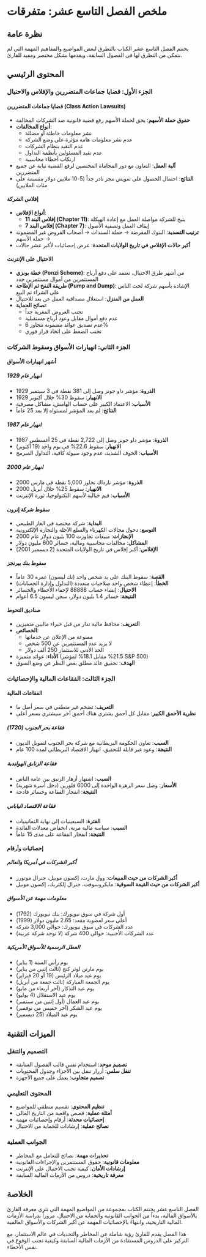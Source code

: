 # ملخص الفصل التاسع عشر: متفرقات

## نظرة عامة

يختتم الفصل التاسع عشر الكتاب بالتطرق لبعض المواضيع والمفاهيم المهمة التي لم نتمكن من التطرق لها في الفصول السابقة، ويقدمها بشكل مختصر ومفيد للقارئ.

## المحتوى الرئيسي

### الجزء الأول: قضايا جماعات المتضررين والإفلاس والاحتيال

#### قضايا جماعات المتضررين (Class Action Lawsuits)

-   **حقوق حملة الأسهم**: يحق لحملة الأسهم رفع قضية قانونية ضد الشركات المخالفة
-   **أنواع المخالفات**:
    -   نشر معلومات خاطئة أو مضللة
    -   عدم نشر معلومات هامة مؤثرة على وضع الشركة
    -   عدم التقيد بنظام الشركات
    -   عدم تقيد المسئولين بأنظمة التداول
    -   ارتكاب أخطاء محاسبية
-   **آلية العمل**: التعاون مع دور المحاماة المختصين لرفع القضية نيابة عن جميع المتضررين
-   **النتائج**: احتمال الحصول على تعويض مجز نادر جداً (5-10 ملايين دولار مقسمة على مئات الملايين)

#### إفلاس الشركة

-   **أنواع الإفلاس**:
    -   **إفلاس البند 11 (Chapter 11)**: يتيح للشركة مواصلة العمل مع إعادة الهيكلة
    -   **إفلاس البند 7 (Chapter 7)**: إيقاف العمل وتصفية الأصول
-   **ترتيب التسديد**: البنوك المقرضة → حملة السندات → أصحاب القروض غير المضمونة → حملة الأسهم
-   **أكبر حالات الإفلاس في تاريخ الولايات المتحدة**: عرض إحصائيات لأكبر عشر حالات

#### الاحتيال على الإنترنت

-   **خطة بونزي (Ponzi Scheme)**: من أشهر طرق الاحتيال، تعتمد على دفع أرباح المستثمرين من أموال مستثمرين جدد
-   **طريقة النفخ ثم الإطاحة (Pump and Dump)**: الإشادة بأسهم شركة لحث الناس على الشراء ثم البيع
-   **العمل من المنزل**: استغلال مصداقية العمل عن بعد للاحتيال
-   **نصائح الحماية**:
    -   تجنب العروض المغرية جداً
    -   عدم دفع أموال مقابل وعود أرباح مستقبلية
    -   عدم تصديق عوائد مضمونة تتجاوز 6%
    -   تجنب الضغط على اتخاذ قرار فوري

### الجزء الثاني: انهيارات الأسواق وسقوط الشركات

#### أشهر انهيارات الأسواق

##### انهيار عام 1929

-   **الذروة**: مؤشر داو جونز وصل إلى 381 نقطة في 3 سبتمبر 1929
-   **الانهيار**: سقوط 30% خلال أكتوبر 1929
-   **الأسباب**: الاعتماد الكبير على حساب الهامش، مشاكل مصرفية
-   **النتائج**: لم يعد المؤشر لمستواه إلا بعد 25 عاماً

##### انهيار عام 1987

-   **الذروة**: مؤشر داو جونز وصل إلى 2,722 نقطة في 25 أغسطس 1987
-   **الانهيار**: سقوط 22.6% في يوم واحد (19 أكتوبر)
-   **الأسباب**: الخوف الشديد، عدم وجود سيولة كافية، التداول المبرمج

##### انهيار عام 2000

-   **الذروة**: مؤشر نازداك تجاوز 5,000 نقطة في مارس 2000
-   **الانهيار**: سقوط 25% خلال أبريل 2000
-   **الأسباب**: قيم خيالية لأسهم التكنولوجيا، ثورة الإنترنت

#### سقوط شركة إنرون

-   **البداية**: شركة مختصة في الغاز الطبيعي
-   **التوسع**: دخول مجالات الكهرباء والسلع الآجلة والتجارة الإلكترونية
-   **الإنجازات**: مبيعات تجاوزت 100 بليون دولار عام 2000
-   **المشاكل**: مخالفات محاسبية ومالية، خسائر 600 مليون دولار
-   **الإفلاس**: أكبر إفلاس في تاريخ الولايات المتحدة (2 ديسمبر 2001)

#### سقوط بنك بيرنجز

-   **القصة**: سقوط البنك على يد شخص واحد (نك ليسون) عمره 30 عاماً
-   **الخطأ**: إعطاء شخص واحد صلاحيات متعددة (التداول وإدارة الحسابات)
-   **الاحتيال**: إنشاء حساب 88888 لإخفاء الأخطاء والخسائر
-   **النتيجة**: خسائر 1.4 بليون دولار، سجن ليسون 6.5 أعوام

#### صناديق التحوط

-   **التعريف**: محافظ مالية تدار من قبل خبراء ماليين متميزين
-   **الخصائص**:
    -   ممنوعة من الإعلان عن خدماتها
    -   لا يزيد عدد المستثمرين عن 500 شخص
    -   الحد الأدنى للاستثمار 250 ألف دولار
-   **الأداء**: عوائد متميزة (21.5% مقابل 18.1% لمؤشر S&P 500)
-   **الهدف**: تحقيق عائد مطلق بغض النظر عن وضع السوق

### الجزء الثالث: الفقاعات المالية والإحصائيات

#### الفقاعات المالية

-   **التعريف**: تضخم غير منطقي في سعر أصل ما
-   **نظرية الأحمق الكبير**: مقابل كل أحمق يشتري هناك أحمق آخر سيشتري بسعر أعلى

##### فقاعة بحر الجنوب (1720)

-   **السبب**: تعاون الحكومة البريطانية مع شركة بحر الجنوب لتمويل الديون
-   **النتيجة**: وعود غير قابلة للتحقيق، انهيار الاقتصاد البريطاني لمدة 100 عام

##### فقاعة الزنابق الهولندية

-   **السبب**: اشتهار أزهار الزنبق بين عامة الناس
-   **الأسعار**: وصل سعر الزهرة الواحدة إلى 6000 فلورين (دخل أسرة شهرية)
-   **النتيجة**: انفجار الفقاعة وخسائر فادحة

##### فقاعة الاقتصاد الياباني

-   **الفترة**: السبعينيات إلى نهاية الثمانينيات
-   **السبب**: سياسة مالية مرنة، انخفاض معدلات الفائدة
-   **النتيجة**: انفجار الفقاعة على مدى 15 عاماً

#### إحصائيات وأرقام

##### أكبر الشركات في أمريكا والعالم

-   **أكبر الشركات من حيث المبيعات**: وول مارت، إكسون موبيل، جنرال موتورز
-   **أكبر الشركات من حيث القيمة السوقية**: مايكروسوفت، جنرال إلكتريك، إكسون موبيل

##### معلومات مهمة عن الأسواق

-   أول شركة في سوق نيويورك: بنك نيويورك (1792)
-   أعلى سعر لعضوية مقعد: 2.65 مليون دولار (1999)
-   عدد الشركات في سوق نيويورك: حوالي 3,000 شركة
-   عدد الشركات الأجنبية: حوالي 400 شركة (لا توجد شركة عربية)

##### العطل الرسمية للأسواق الأمريكية

-   يوم رأس السنة (1 يناير)
-   يوم مارتن لوثر كنج (ثالث إثنين من يناير)
-   يوم عيد ميلاد الرئيس (19 أو 20 فبراير)
-   يوم الجمعة المباركة (ثالث جمعة من أبريل)
-   يوم عيد التذكار (آخر أربعاء من مايو)
-   يوم عيد الاستقلال (4 يوليو)
-   يوم عيد العمال (أول إثنين من سبتمبر)
-   يوم عيد الشكر (آخر خميس من نوفمبر)
-   يوم عيد الميلاد (25 ديسمبر)

## الميزات التقنية

### التصميم والتنقل

-   **تصميم موحد**: استخدام نفس قالب الفصول السابقة
-   **تنقل سلس**: أزرار تنقل بين الأجزاء وجدول المحتويات
-   **تصميم متجاوب**: يعمل على جميع الأجهزة

### المحتوى التعليمي

-   **تنظيم المحتوى**: تقسيم منطقي للمواضيع
-   **أمثلة عملية**: قصص واقعية من التاريخ المالي
-   **إحصائيات محدثة**: أرقام وإحصائيات مهمة
-   **نصائح عملية**: إرشادات للحماية من الاحتيال

### الجوانب العملية

-   **تحذيرات مهمة**: نصائح للتعامل مع المخاطر
-   **معلومات قانونية**: حقوق المستثمرين والإجراءات القانونية
-   **إرشادات الأمان**: كيفية تجنب الاحتيال على الإنترنت
-   **معرفة تاريخية**: دروس من الأزمات المالية السابقة

## الخلاصة

الفصل التاسع عشر يختتم الكتاب بمجموعة من المواضيع المهمة التي تثري معرفة القارئ بالأسواق المالية، بدءاً من الجوانب القانونية والحماية من الاحتيال، مروراً بدراسة الأزمات المالية التاريخية، وانتهاءً بالإحصائيات المهمة عن أكبر الشركات والأسواق العالمية.

هذا الفصل يقدم للقارئ رؤية شاملة عن المخاطر والتحديات في عالم الاستثمار، مع التركيز على الدروس المستفادة من الأزمات المالية السابقة وكيفية تجنب الوقوع في نفس الأخطاء.
